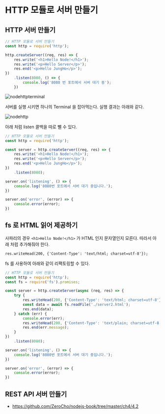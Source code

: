 # HTTP 모듈로 서버 만들기

## HTTP 서버 만들기

```javascript
// HTTP 모듈로 서버 만들기
const http = require('http');

http.createServer((req, res) => {
    res.write('<h1>Hello Node!</h1>');
    res.write('<p>Hello Server</p>');
    res.end('<p>Hello JungHo</p>');
})
    .listen(8080, () => {
        console.log('8080 번 포트에서 서버 대기 중');
    })
```

![nodehttpterminal](https://user-images.githubusercontent.com/47518272/156536776-34c49956-b18b-4adc-9ae9-7f732327105a.png)

서버를 실행 시키면 하나의 Terminal 을 잡아먹는다. 실행 결과는 아래와 같다.

![nodehttp](https://user-images.githubusercontent.com/47518272/156536634-757b95aa-bd9e-417a-8c16-aac3157edbf9.png)

아래 처럼 listen 콜백을 따로 뺄 수 있다.

```javascript
// HTTP 모듈로 서버 만들기
const http = require('http');

const server = http.createServer((req, res) => {
    res.write('<h1>Hello Node!</h1>');
    res.write('<p>Hello Server</p>');
    res.end('<p>Hello JungHo</p>');
})
    .listen(8080);

server.on('listening', () => {
    console.log('8080번 포트에서 서버 대기 중입니다.');
})

server.on('error', (error) => {
    console.error(error);
})
```

## fs 로 HTML 읽어 제공하기

사파리의 경우 `<h1>Hello Node!</h1>` 가 HTML 인지 문자열인지 모른다. 따라서 아래 처럼 추가해줘야 한다.

```
res.writeHead(200, {'Content-Type': 'text/html; charset=utf-8'});
```

fs 를 사용하여 아래와 같이 리팩토링할 수 있다.

```javascript
// HTTP 모듈로 서버 만들기
const http = require('http');
const fs = require('fs').promises;

const server = http.createServer(async (req, res) => {
    try {
        res.writeHead(200, {'Content-Type': 'text/html; charset=utf-8'});
        const data = await fs.readFile('./server2.html');
        res.end(data);
    } catch (err) {
        console.error(err);
        res.writeHead(200, {'Content-Type': 'text/plain; charset=utf-8'});
        res.end(err.message);
    }
})
    .listen(8080);

server.on('listening', () => {
    console.log('8080번 포트에서 서버 대기 중입니다.');
})

server.on('error', (error) => {
    console.error(error);
})
```

## REST API 서버 만들기

- https://github.com/ZeroCho/nodejs-book/tree/master/ch4/4.2
